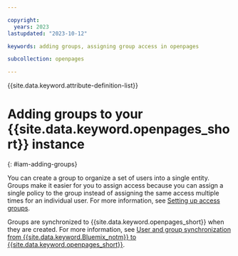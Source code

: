 ```yaml
---

copyright:
  years: 2023
lastupdated: "2023-10-12"

keywords: adding groups, assigning group access in openpages

subcollection: openpages

---
```


{{site.data.keyword.attribute-definition-list}}


# Adding groups to your {{site.data.keyword.openpages_short}} instance
{: #iam-adding-groups}

You can create a group to organize a set of users into a single entity. Groups make it easier for you to assign access because you can assign a single policy to the group instead of assigning the same access multiple times for an individual user. For more information, see [Setting up access groups](/docs/account?topic=account-groups&interface=ui).

Groups are synchronized to {{site.data.keyword.openpages_short}} when they are created. For more information, see [User and group synchronization from {{site.data.keyword.Bluemix_notm}} to {{site.data.keyword.openpages_short}}](/docs/openpages?topic=openpages-iam-openpages-synchronization&interface=api).
